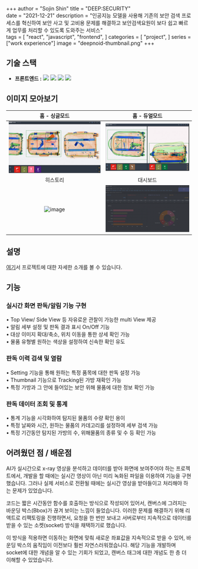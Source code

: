 +++
author = "Sojin Shin"
title = "DEEP:SECURITY"  
date = "2021-12-21"
description = "인공지능 모델을 사용해 기존의 보안 검색 프로세스를 혁신하여 보안 사고 및 고비용 문제를 해결하고 보안검색요원이 보다 쉽고 빠르게 업무를 처리할 수 있도록 도와주는 서비스"  
tags = [
    "react",
    "javascript",
    "frontend",
] 
categories = [
    "project",
]
series = ["work experience"]
image = "deepnoid-thumbnail.png"
+++

## 기술 스택
- **프론트엔드 :**
  <img src="https://img.shields.io/badge/javascript-F7DF1E?style=for-the-badge&logo=javascript&logoColor=white" style="display:inline;">
  <img src="https://img.shields.io/badge/react-61DAFB?style=for-the-badge&logo=react&logoColor=white" style="display:inline;">
  <img src="https://img.shields.io/badge/mui-007FFF?style=for-the-badge&logo=mui&logoColor=white" style="display:inline;">
  <img src="https://img.shields.io/badge/axios-5A29E4?style=for-the-badge&logo=axios&logoColor=white" style="display:inline;">


 
## 이미지 모아보기

|            홈 - 싱글모드            |           홈 - 듀얼모드           |
|:------------------------------:|:----------------------------:|
| ![image](deep_main_single.png) |   ![image](deep_main.jpeg)   |
|              히스토리              |             대시보드             |
|    ![image](deep_store.png)    | ![image](deep_dashboard.png) |


## 설명
[여기](https://www.deepnoid.com/deep-security)서 프로젝트에 대한 자세한 소개를 볼 수 있습니다.


## 기능

### 실시간 화면 판독/알림 기능 구현
• Top View/ Side View 등 자유로운 관찰이 가능한 multi View 제공  
• 알림 세부 설정 및 판독 결과 표시 On/Off 기능  
• 대상 이미지 확대/축소, 위치 이동을 통한 상세 확인 가능    
• 물품 유형별 원하는 색상을 설정하여 신속한 확인 유도  

### 판독 이력 검색 및 열람
• Setting 기능을 통해 원하는 특정 품목에 대한 판독 설정 가능  
• Thumbnail 기능으로 Tracking된 가방 재확인 가능  
• 특정 가방과 그 안에 들어있는 보안 위해 물품에 대한 정보 확인 가능  

### 판독 데이터 조회 및 통계  

• 통계 기능을 시각화하여 탐지된 물품의 수량 확인 용이  
• 특정 날짜와 시간, 원하는 물품의 카데고리를 설정하여 세부 검색 가능  
• 특정 기간동안 탐지된 가방의 수, 위해물품의 종류 및 수 등 확인 가능  


## 어려웠던 점 / 배운점

AI가 실시간으로 x-ray 영상을 분석하고 데이터를 받아 화면에 보여주어야 하는 프로젝트에서, 
개발을 할 때에는 실시간 영상이 아닌 미리 녹화된 파일을 이용하여 기능을 구현했습니다. 
그러나 실제 서비스로 전환될 때에는 실시간 영상을 받아들이고 처리해야 하는 문제가 있었습니다.

코드는 짧은 시간동안 함수를 호출하는 방식으로 작성되어 있어서, 캔버스에 그려지는 바운딩 박스(Bbox)가 끊겨 보이는 느낌이 들었습니다. 
이러한 문제를 해결하기 위해 리액트로 리팩토링을 진행하면서, 요청을 한 번만 보내고 서버로부터 지속적으로 데이터를 받을 수 있는 소켓(socket) 방식을 채택하기로 했습니다.

이 방식을 적용하면 이동하는 화면에 맞춰 새로운 좌표값을 지속적으로 받을 수 있어, 바운딩 박스의 움직임이 이전보다 훨씬 자연스러워졌습니다. 
해당 기능을 개발하며 socket에 대한 개념을 알 수 있는 기회가 되었고, 캔버스 태그에 대한 개념도 한 층 더 이해할 수 있었습니다. 
